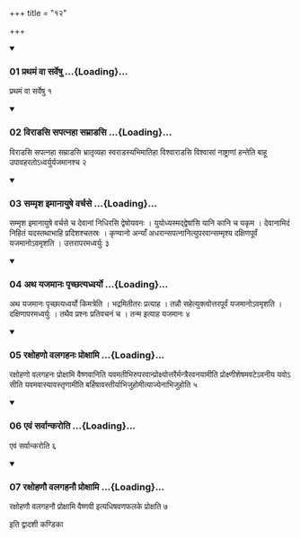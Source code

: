 +++
title = "१२"

+++

<div class="js_include" includetitle="true" newlevelforh1="3" unfilled="" url="/vedAH_yajuH/taittirIyam/sUtram/ApastambaH/shrautam/vishvAsa-prastutiH/11/12/01_prathamaM_vA_sarveShu.md">
<details open><summary><h3>01 प्रथमं वा सर्वेषु ...{Loading}...</h3></summary>

प्रथमं वा सर्वेषु १
</details>
</div>


<div class="js_include" includetitle="true" newlevelforh1="3" unfilled="" url="/vedAH_yajuH/taittirIyam/sUtram/ApastambaH/shrautam/vishvAsa-prastutiH/11/12/02_virADasi_sapatnahA_samrADasi.md">
<details open><summary><h3>02 विराडसि सपत्नहा सम्राडसि ...{Loading}...</h3></summary>

विराडसि सपत्नहा सम्राडसि भ्रातृव्यहा स्वराडस्यभिमातिहा विश्वाराडसि विश्वासां नाष्ट्राणां हन्तेति बाहू उपावहरतोऽध्वर्युर्यजमानश्च २
</details>
</div>


<div class="js_include" includetitle="true" newlevelforh1="3" unfilled="" url="/vedAH_yajuH/taittirIyam/sUtram/ApastambaH/shrautam/vishvAsa-prastutiH/11/12/03_sammRsha_imAnAyuShe_varchase.md">
<details open><summary><h3>03 सम्मृश इमानायुषे वर्चसे ...{Loading}...</h3></summary>

सम्मृश इमानायुषे वर्चसे च देवानां निधिरसि द्वेषोयवनः । युयोध्यस्मद्द्वेषांसि यानि कानि च यकृम । देवानामिदं निहितं यदस्तथाभाहि प्रदिशश्चतस्रः । कृण्वानो अन्याँ अधरान्सपत्नानित्युपरवान्सम्मृश्य दक्षिणपूर्वं यजमानोऽवमृशति । उत्तरापरमध्वर्युः ३
</details>
</div>


<div class="js_include" includetitle="true" newlevelforh1="3" unfilled="" url="/vedAH_yajuH/taittirIyam/sUtram/ApastambaH/shrautam/vishvAsa-prastutiH/11/12/04_atha_yajamAnaH_pRchChatyadhvaryo.md">
<details open><summary><h3>04 अथ यजमानः पृच्छत्यध्वर्यो ...{Loading}...</h3></summary>

अथ यजमानः पृच्छत्यध्वर्यो किमत्रेति । भद्रमितीतरः प्रत्याह । तन्नौ सहेत्युक्त्वोत्तरपूर्वं यजमानोऽवमृशति । दक्षिणापरमध्वर्युः । तथैव प्रश्नः प्रतिवचनं च । तन्म इत्याह यजमानः ४
</details>
</div>


<div class="js_include" includetitle="true" newlevelforh1="3" unfilled="" url="/vedAH_yajuH/taittirIyam/sUtram/ApastambaH/shrautam/vishvAsa-prastutiH/11/12/05_raxohaNo_valagahanaH_proxAmi.md">
<details open><summary><h3>05 रक्षोहणो वलगहनः प्रोक्षामि ...{Loading}...</h3></summary>

रक्षोहणो वलगहनः प्रोक्षामि वैष्णवानिति यवमतीभिरुपरवान्प्रोक्ष्योत्तरैर्मन्त्रैरवनयामीति प्रोक्ष्णीशेषमवटेऽवनीय यवोऽ सीति यवमवास्यावस्तृणामीति बर्हिषावस्तीर्याभिजुहोमीत्याज्येनाभिजुहोति ५
</details>
</div>


<div class="js_include" includetitle="true" newlevelforh1="3" unfilled="" url="/vedAH_yajuH/taittirIyam/sUtram/ApastambaH/shrautam/vishvAsa-prastutiH/11/12/06_evaM_sarvAnkaroti.md">
<details open><summary><h3>06 एवं सर्वान्करोति ...{Loading}...</h3></summary>

एवं सर्वान्करोति ६
</details>
</div>


<div class="js_include" includetitle="true" newlevelforh1="3" unfilled="" url="/vedAH_yajuH/taittirIyam/sUtram/ApastambaH/shrautam/vishvAsa-prastutiH/11/12/07_raxohaNau_valagahanau_proxAmi.md">
<details open><summary><h3>07 रक्षोहणौ वलगहनौ प्रोक्षामि ...{Loading}...</h3></summary>

रक्षोहणौ वलगहनौ प्रोक्षामि वैष्णवी इत्यधिषवणफलके प्रोक्षति ७
</details>
</div>



  
इति द्वादशी कण्डिका 
